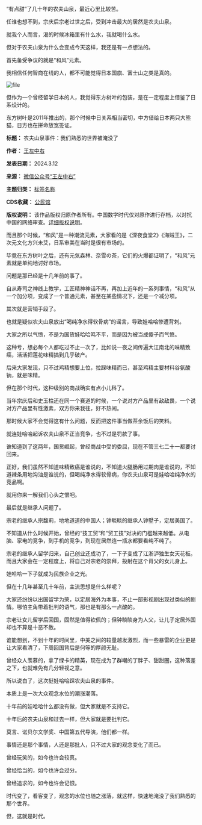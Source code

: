 “有点甜”了几十年的农夫山泉，最近心里比较苦。


任谁也想不到，宗庆后宗老过世之后，受到冲击最大的居然是农夫山泉。


就我个人而言，渴的时候冰箱里有什么水，我就喝什么水。


但对于农夫山泉为什么会变成今天这样，我还是有一点想法的。


首先备受争议的就是“和风”元素。


我相信任何智商在线的人，都不可能觉得日本国旗、富士山之类是真的。


![file](https://chinadigitaltimes.net/chinese/files/2024/03/image-1710244465786.png)


但作为一个曾经留学日本的人，我觉得东方树叶的包装，是在一定程度上借鉴了日系设计的。


东方树叶是2011年推出的，那个时候中日关系相当密切，中方借给日本两只大熊猫，日方也在拼命放宽签证。




**标题：** 农夫山泉事件：我们熟悉的世界被淹没了  

**作者：** [王左中右](https://chinadigitaltimes.net/space/王左中右)  

**发表日期：** 2024.3.12  

**来源：** [微信公众号“王左中右”](https://web.archive.org/web/https://mp.weixin.qq.com/s/964i5jefx4f_ziFmaggIEw)  

**主题归类：** [标签名称](https://chinadigitaltimes.net/space/农夫山泉亲日事件)  

**CDS收藏：** [公民馆](https://chinadigitaltimes.net/space/%E5%85%AC%E6%B0%91%E9%A6%86)  

**版权说明：** 该作品版权归原作者所有。中国数字时代仅对原作进行存档，以对抗中国的网络审查。[详细版权说明](https://chinadigitaltimes.net/chinese/copyright)。


而且那个时候，“和风”是一种潮流元素，大家看的是《深夜食堂2》《海贼王》，二次元文化方兴未艾，日系审美在当时是很有市场的。


毕竟在东方树叶之后，还有元気森林、奈雪の茶，它们的火爆都证明了，“和风”元素就是单纯地讨好市场。


问题是那已经是十几年前的事了。


自从寿司之神线上教学，工匠精神神话不再，再加上近年的一系列事情，“和风”从一个加分项，变成了一个普通元素，甚至在某些情况下，还是一个减分项。


其次就是营销手段了。


也就是疑似农夫山泉放出“喝纯净水得软骨病”的谣言，导致娃哈哈惨遭背刺。


大家之所以气愤，不是为国货娃哈哈鸣不平，而是因为被当成傻子而气愤。


这种亏，想必每个人都吃过不止一次了，比如说一夜之间传遍大江南北的味精致癌，活活把莲花味精搞到几乎破产。


后来大家发现，只不过鸡精想要上位，拉踩味精而已，甚至鸡精主要材料谷氨酸钠，就是味精。


但在那个时代，这种级别的商战确实有点小儿科了。


当年宗庆后和史玉柱还在同一个赛道的时候，一个说对方产品里有敌敌畏，一个说对方产品里有性激素，双方你来我往，好不热闹。


那时候大家不会觉得这有什么问题，反而把这件事当做茶余饭后的笑料。


就连娃哈哈起诉农夫山泉不正当竞争，也不过是罚款了事。


谁知道到了这两年，国货崛起，曾经商战中受的委屈，现在不管三七二十一都要讨回来。


正好，我们虽然不知道味精致癌是谁说的，不知道火腿肠用过期肉是谁说的，不知道辣条用地沟油是谁说的，但喝纯净水得软骨病，你农夫山泉可是娃哈哈纯净水的竞品啊。


就用你来一解我们心头之恨吧。


最后就是继承人问题了。


宗老的继承人宗馥莉，地地道道的中国人；钟睒睒的继承人钟墅子，定居美国了。


不知道从什么时候开始，曾经的“技工贸”和“贸工技”对决的门槛越来越低。从电脑、家电的竞争，到手机的竞争，到现在居然连一瓶水都要看纯不纯了。


宗老的继承人留学归来，自己创业还成功了，一下子变成了江浙沪独生女天花板。而且大家会在一定程度上，将自己对宗老的崇拜，投射在这个肖父的女儿身上。


娃哈哈一下子就成为民族企业之光。


但在十几年甚至几十年前，主流思想是什么样呢？


大家还纷纷以出国留学为荣，以定居海外为本事，不止一部影视剧出现过类似的剧情。哪怕主角带着批判的语气，那也是有那么一点酸的。


宗老让女儿留学后回国，固然是值得钦佩的；但钟睒睒身为人父，让儿子定居外国却也不算是十恶不赦。


谁能想到，不到十年的时间里，中美之间的较量越发激烈，而一些暴雷的企业更是让大家看清了，下周回国背后是何等的厚颜无耻。


曾经众人羡慕的，拿了绿卡的精英，现在成为了群嘲的丁胖子、甜甜圈，这种落差之下，也就难免有几分轻视之意。


所以说白了，这次挺娃哈哈踩农夫山泉的事件。


本质上是一次大众观念水位的潮涨潮落。


十年前的娃哈哈什么都没有做，但大家就是不支持它。


十年后的农夫山泉和过去一样，但大家就是要批判它。


莫言、诺贝尔文学奖、中国第五代导演，他们都一样。


事情还是那个事情，人还是那批人，只不过大家的观念变化了而已。


曾经玩笑的，如今也许会较真。


曾经恰当的，如今也许会过分。


曾经追求的，如今也许会记恨。


时代变了，看客变了，观念的水位也随之涨落，就这样，快速地淹没了我们熟悉的那个世界。


但，这就是时代。

